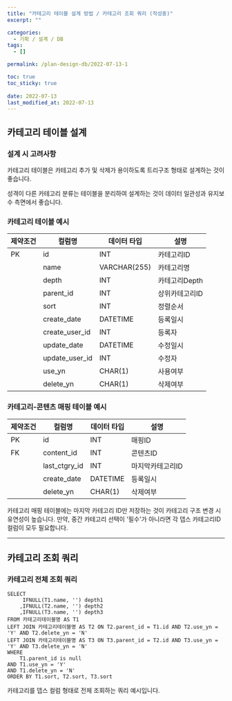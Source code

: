 ```yaml
---
title: "카테고리 테이블 설계 방법 / 카테고리 조회 쿼리 (작성중)"
excerpt: ""

categories:
  - 기획 / 설계 / DB
tags:
  - []

permalink: /plan-design-db/2022-07-13-1

toc: true
toc_sticky: true
 
date: 2022-07-13
last_modified_at: 2022-07-13
---
```


## 카테고리 테이블 설계

### 설계 시 고려사항
카테고리 테이블은 카테고리 추가 및 삭제가 용이하도록 트리구조 형태로 설계하는 것이 좋습니다.

성격이 다른 카테고리 분류는 테이블을 분리하여 설계하는 것이 데이터 일관성과 유지보수 측면에서 좋습니다.

### 카테고리 테이블 예시
<table>
  <thead>
    <tr>
      <th>제약조건</th>
      <th>컬럼명</th>
      <th>데이터 타입</th>
      <th>설명</th>
    </tr>
  </thead>
  <tbody>
    <tr>
      <td>PK</td>
      <td>id</td>
      <td>INT</td>
      <td>카테고리ID</td>
    </tr>
    <tr>
      <td></td>
      <td>name</td>
      <td>VARCHAR(255)</td>
      <td>카테고리명</td>
    </tr>
    <tr>
      <td></td>
      <td>depth</td>
      <td>INT</td>
      <td>카테고리Depth</td>
    </tr>
    <tr>
      <td></td>
      <td>parent_id</td>
      <td>INT</td>
      <td>상위카테고리ID</td>
    </tr>
    <tr>
      <td></td>
      <td>sort</td>
      <td>INT</td>
      <td>정렬순서</td>
    </tr>
    <tr>
      <td></td>
      <td>create_date</td>
      <td>DATETIME</td>
      <td>등록일시</td>
    </tr>
    <tr>
      <td></td>
      <td>create_user_id</td>
      <td>INT</td>
      <td>등록자</td>
    </tr>
    <tr>
      <td></td>
      <td>update_date</td>
      <td>DATETIME</td>
      <td>수정일시</td>
    </tr>
    <tr>
      <td></td>
      <td>update_user_id</td>
      <td>INT</td>
      <td>수정자</td>
    </tr>
    <tr>
      <td></td>
      <td>use_yn</td>
      <td>CHAR(1)</td>
      <td>사용여부</td>
    </tr>
    <tr>
      <td></td>
      <td>delete_yn</td>
      <td>CHAR(1)</td>
      <td>삭제여부</td>
    </tr>
  </tbody>
</table>

### 카테고리-콘텐츠 매핑 테이블 예시
<table>
  <thead>
    <tr>
      <th>제약조건</th>
      <th>컬럼명</th>
      <th>데이터 타입</th>
      <th>설명</th>
    </tr>
  </thead>
  <tbody>
    <tr>
      <td>PK</td>
      <td>id</td>
      <td>INT</td>
      <td>매핑ID</td>
    </tr>
    <tr>
      <td>FK</td>
      <td>content_id</td>
      <td>INT</td>
      <td>콘텐츠ID</td>
    </tr>
    <tr>
      <td></td>
      <td>last_ctgry_id</td>
      <td>INT</td>
      <td>마지막카테고리ID</td>
    </tr>
    <tr>
      <td></td>
      <td>create_date</td>
      <td>DATETIME</td>
      <td>등록일시</td>
    </tr>
    <tr>
      <td></td>
      <td>delete_yn</td>
      <td>CHAR(1)</td>
      <td>삭제여부</td>
    </tr>
  </tbody>
</table>
카테고리 매핑 테이블에는 마지막 카테고리 ID만 저장하는 것이 카테고리 구조 변경 시 유연성이 높습니다.  
만약, 중간 카테고리 선택이 '필수'가 아니라면 각 뎁스 카테고리ID 컬럼이 모두 필요합니다.

---

## 카테고리 조회 쿼리

### 카테고리 전체 조회 쿼리
```
SELECT
	 IFNULL(T1.name, '') depth1
	,IFNULL(T2.name, '') depth2
	,IFNULL(T3.name, '') depth3
FROM 카테고리테이블명 AS T1
LEFT JOIN 카테고리테이블명 AS T2 ON T2.parent_id = T1.id AND T2.use_yn = 'Y' AND T2.delete_yn = 'N'
LEFT JOIN 카테고리테이블명 AS T3 ON T3.parent_id = T2.id AND T3.use_yn = 'Y' AND T3.delete_yn = 'N'
WHERE
	T1.parent_id is null
AND T1.use_yn = 'Y'
AND T1.delete_yn = 'N'
ORDER BY T1.sort, T2.sort, T3.sort
```
카테고리를 뎁스 컬럼 형태로 전체 조회하는 쿼리 예시입니다.
